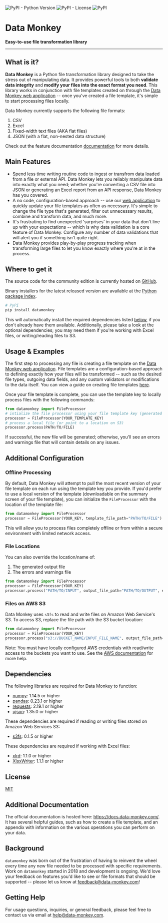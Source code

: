![PyPI - Python Version](https://img.shields.io/pypi/pyversions/datamonkey.svg)
![PyPI - License](https://img.shields.io/pypi/l/datamonkey.svg?color=green)
![PyPI](https://img.shields.io/pypi/v/datamonkey.svg?color=orange&label=version)

Data Monkey
==========

**Easy-to-use file transformation library** 

---      

## What is it?

**Data Monkey** is a Python file transformation library designed to take the stress
out of manipulating data. It provides powerful tools to both **validate
data integrity** and **modify your files into the exact format you need**.
This library works in conjunction with file templates created on through the [Data Monkey web application](https://app.data-monkey.com) -- once you've created a file template, it's simple to start processing files locally.

Data Monkey currently supports the following file formats:
1. CSV
2. Excel
3. Fixed-width text files (AKA flat files)
4. JSON (with a flat, non-nested data structure)

Check out the feature documentation [documentation](https://docs.data-monkey.com/) for more details.

## Main Features

  - Spend less time writing routine code to ingest or transfrom data loaded from a file or external API. Data Monkey lets you reliably manipulate data into exactly what you need; whether you're converting a CSV file into JSON or generating an Excel report from an API response, Data Monkey has you covered.
  - A no code, configuration-based approach -- use our [web application](https://app.data-monkey.com) to quickly update your file templates as often as necessary. It's simple to change the file type that's generated, filter out unnecessary results, combine and transform data, and much more.
  - It's frustrating to find unexpected 'surprises' in your data that don't line up with your expectations -- which is why data validation is a core feature of Data Monkey. Configure any number of data validations that will alert you if something isn't quite right. 
  - Data Monkey provides play-by-play progress tracking when transforming large files to let you know exactly where you're at in the process.

## Where to get it

The source code for the community edition is currently hosted on [GitHub](https://github.com/datamonkey-hq/datamonkey).

Binary installers for the latest released version are available at the [Python
package index](https://pypi.org/project/datamonkey).

```python
# PyPI
pip install datamonkey
```

This will automatically install the required dependencies listed [below](#dependencies), if you don't already have them available. Additionally, please take a look at the optional dependencies; you may need them if you're working with Excel files, or writing/reading files to S3.

## Usage & Examples

The first step to processing any file is creating a file template on the [Data Monkey web application](https://app.data-monkey.com).
File templates are a configuration-based approach to defining exactly how your files will be transformed -- such as the desired file types, outgoing data fields, and any custom validators or modifications to the data itself.
You can view a guide on creating file templates [here](https://documentation.data-monkey.com).

Once your file template is complete, you can use the template key to locally process files with the following commands:

```python
from datamonkey import FileProcessor
# intialize the file processor using your file template key (generated on data-monkey.com)
processor = FileProcessor(YOUR_TEMPLATE_KEY)
# process a local file (or point to a location on S3)
processor.process(PATH/TO/FILE)
```

If successful, the new file will be generated; otherwise, you'll see an errors and
warnings file that will contain details on any issues.


## Additional Configuration

### Offline Processing
By default, Data Monkey will attempt to pull the most recent version of your file template
on each run using the template key you provide. If you'd prefer to use a local
version of the template (downloadable on the summary screen of your file template),
you can initialize the `FileProcessor` with the location of the template file:

```python
from datamonkey import FileProcessor
processor = FileProcessor(YOUR_KEY, template_file_path="PATH/TO/FILE")
```

This will allow you to process files completely offline or from within a secure environment with limited network access.

### File Locations
You can also override the location/name of:
1. The generated output file
2. The errors and warnings file 

```python
from datamonkey import FileProcessor
processor = FileProcessor(YOUR_KEY)
processor.process("PATH/TO/INPUT", output_file_path="PATH/TO/OUTPUT", error_file_path="PATH/TO/ERROR")
```

### Files on AWS S3
Data Monkey uses ``s3fs`` to read and write files on Amazon Web Service's S3. To access S3, replace the file path with the S3 bucket location:

```python
from datamonkey import FileProcessor
processor = FileProcessor(YOUR_KEY)
processor.process("s3://BUCKET_NAME/INPUT_FILE_NAME", output_file_path=""s3://BUCKET_NAME/OUTPUT_FILE_NAME", error_file_path="s3://BUCKET_NAME/ERROR_FILE_NAME")
```

Note: You must have locally configured AWS credentials with read/write access to the buckets you want to use. See the [AWS documentation](https://docs.aws.amazon.com/cli/latest/userguide/cli-chap-configure.html) for more help.

## <a name="dependencies"></a> Dependencies

The following libraries are required for Data Monkey to function:

- [numpy](https://www.numpy.org): 1.14.5 or higher
- [pandas](https://labix.org/python-dateutil): 0.23.1 or higher
- [requests](https://pythonhosted.org/pytz): 2.19.1 or higher
- [ujson](https://pythonhosted.org/pytz): 1.35.0 or higher

These dependencies are required if reading or writing files stored on Amazon Web Services S3:
- [s3fs](https://www.numpy.org): 0.1.5 or higher

These dependencies are required if working with Excel files:
- [xlrd](https://labix.org/python-dateutil): 1.1.0 or higher
- [XlsxWriter](https://labix.org/python-dateutil): 1.1.1 or higher


## License
[MIT](https://github.com/DataMonkeyHQ/datamonkey/blob/master/LICENSE)

## Additional Documentation
The official documentation is hosted here: https://docs.data-monkey.com/. It has several helpful guides, such as how to create a file template, and an appendix with information on the various operations you can perform on your data.

## Background
`datamonkey` was born out of the frustration of having to reinvent the wheel every
time any new file needed to be processed with specific requirements. Work on ``datamonkey`` started in 2018 and development is ongoing. We'd love your feedback on features you'd like to see or file formats that should be supported -- please let us know at feedback@data-monkey.com!

## Getting Help
For usage questions, inquiries, or general feedback, please feel free to contact us via email at help@data-monkey.com.
